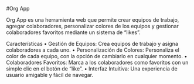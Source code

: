 #Org App

Org App es una herramienta web que permite crear equipos de trabajo, agregar colaboradores, personalizar colores de los equipos y gestionar colaboradores favoritos mediante un sistema de “likes”.

Características
	•	Gestión de Equipos: Crea equipos de trabajo y asigna colaboradores a cada uno.
	•	Personalización de Colores: Personaliza el color de cada equipo, con la opción de cambiarlo en cualquier momento.
	•	Colaboradores Favoritos: Marca a los colaboradores como favoritos con un simple clic en el botón de “like”.
	•	Interfaz Intuitiva: Una experiencia de usuario amigable y fácil de navegar.
